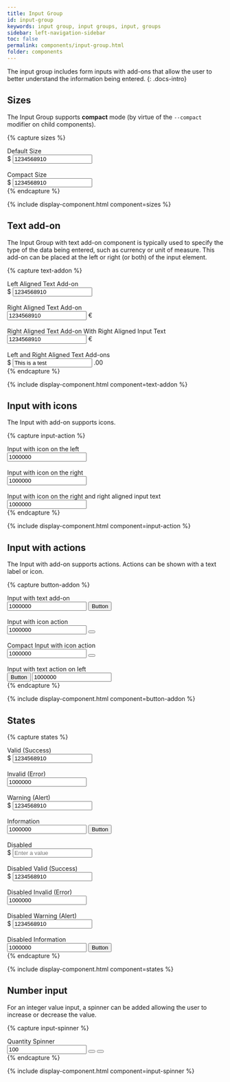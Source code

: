```yaml
---
title: Input Group
id: input-group
keywords: input group, input groups, input, groups
sidebar: left-navigation-sidebar
toc: false
permalink: components/input-group.html
folder: components
---
```


The input group includes form inputs with add-ons that allow the user to better understand the information being entered.
{: .docs-intro}


## Sizes

The Input Group supports **compact** mode (by virtue of the `--compact` modifier on child components).

{% capture sizes %}
<div class="fd-form-item">
    <label class="fd-form-label" for="">Default Size </label>
    <div class="fd-input-group">
        <span class="fd-input-group__addon">$</span>
        <input class="fd-input fd-input-group__input" type="text" id="" name="" value="1234568910 ">
    </div>
</div>
<br />
<div class="fd-form-item">
    <label class="fd-form-label" for="">Compact Size </label>
    <div class="fd-input-group">
        <span class="fd-input-group__addon fd-input-group__addon--compact">$</span>
        <input class="fd-input fd-input--compact fd-input-group__input" type="text" id="" name="" value="1234568910 ">
    </div>
</div>
{% endcapture %}

{% include display-component.html component=sizes %}

## Text add-on

The Input Group with text add-on component is typically used to specify the type of the data being entered, such as currency or unit of measure. This add-on can be placed at the left or right (or both) of the input element.

{% capture text-addon %}

<div class="fd-form-item">
    <label class="fd-form-label" for="">Left Aligned Text Add-on</label>
    <div class="fd-input-group">
        <span class="fd-input-group__addon">$</span>
        <input class="fd-input fd-input-group__input" type="text" id="" name="" value="1234568910 ">
    </div>
</div>
<br />
<div class="fd-form-item">
    <label class="fd-form-label" for="">Right Aligned Text Add-on</label>
    <div class="fd-input-group">
        <input class="fd-input fd-input-group__input" type="text" id="" name="" value="1234568910 ">
        <span class="fd-input-group__addon">€</span>
    </div>
</div>
<br />
<div class="fd-form-item">
    <label class="fd-form-label" for="">Right Aligned Text Add-on With Right Aligned Input Text</label>
    <div class="fd-input-group">
        <input class="fd-input fd-input-group__input right-align" type="text" id="" name="" value="1234568910 ">
        <span class="fd-input-group__addon">€</span>
    </div>
</div>
<br />
<div class="fd-form-item">
    <label class="fd-form-label" for="">Left and Right Aligned Text Add-ons</label>
    <div class="fd-input-group">
        <span class="fd-input-group__addon">$</span>
        <input class="fd-input fd-input-group__input" type="text" id="" name="" value="This is a test">
        <span class="fd-input-group__addon">.00</span>
    </div>
</div>
{% endcapture %}

{% include display-component.html component=text-addon %}


## Input with icons

The Input with add-on supports icons.

{% capture input-action %}
<div class="fd-form-item">
    <label class="fd-form-label" for="">Input with icon on the left</label>
    <div class="fd-input-group">
        <span class="fd-input-group__addon">
            <span class="sap-icon--employee" role="presentation"></span>
        </span>
        <input class="fd-input fd-input-group__input" type="text" id="" name="" value="1000000">
    </div>
</div>
<br />
<div class="fd-form-item">
    <label class="fd-form-label" for="">Input with icon on the right</label>
    <div class="fd-input-group">
        <input class="fd-input fd-input-group__input" type="text" id="" name="" value="1000000">
        <span class="fd-input-group__addon">
            <span class="sap-icon--hide" role="presentation"></span>
        </span>
    </div>
</div>
<br />
<div class="fd-form-item">
    <label class="fd-form-label" for="">Input with icon on the right and right aligned input text</label>
    <div class="fd-input-group">
        <input class="fd-input fd-input-group__input right-align" type="text" id="" name="" value="1000000">
        <span class="fd-input-group__addon">
            <span class="sap-icon--hide" role="presentation"></span>
        </span>
    </div>
</div>
{% endcapture %}

{% include display-component.html component=input-action %}


## Input with actions

The Input with add-on supports actions. Actions can be shown with a text label or icon.

{% capture button-addon %}
<div class="fd-form-item">
    <label class="fd-form-label" for="">Input with text add-on</label>
    <div class="fd-input-group">
        <input class="fd-input fd-input-group__input" type="text" id="" name="" value="1000000">
        <span class="fd-input-group__addon fd-input-group__addon--button">
            <button class="fd-input-group__button fd-button--light">
                Button
            </button>
        </span>
    </div>
</div>
<br />
<div class="fd-form-item">
    <label class="fd-form-label" for="">Input with icon action</label>
    <div class="fd-input-group">
        <input class="fd-input fd-input-group__input" type="text" id="" name="" value="1000000">
        <span class="fd-input-group__addon fd-input-group__addon--button">
            <button class="fd-input-group__button fd-button--icon fd-button--light sap-icon--navigation-down-arrow"></button>
        </span>
    </div>
</div>
<br />
<div class="fd-form-item">
    <label class="fd-form-label" for="">Compact Input with icon action</label>
    <div class="fd-input-group">
        <input class="fd-input fd-input--compact fd-input-group__input" type="text" id="" name="" value="1000000">
        <span class="fd-input-group__addon fd-input-group__addon--button fd-input-group__addon--compact">
            <button class="fd-input-group__button fd-button--icon fd-button--light fd-button--compact sap-icon--navigation-down-arrow"></button>
        </span>
    </div>
</div>
<br />
<div class="fd-form-item">
    <label class="fd-form-label" for="">Input with text action on left</label>
    <div class="fd-input-group">
        <span class="fd-input-group__addon fd-input-group__addon--button">
            <button class="fd-input-group__button fd-button--light">
                Button
            </button>
        </span>
        <input class="fd-input fd-input-group__input" type="text" id="" name="" value="1000000">
    </div>
</div>
{% endcapture %}

{% include display-component.html component=button-addon %}

## States

{% capture states %}
<div class="fd-form-item">
    <label class="fd-form-label" for="">Valid (Success)</label>
    <div class="fd-input-group is-valid">
        <span class="fd-input-group__addon">$</span>
        <input class="fd-input fd-input-group__input" type="text" id="" name="" value="1234568910">
    </div>
</div>
<br />
<div class="fd-form-item">
    <label class="fd-form-label" for="">Invalid (Error)</label>
    <div class="fd-input-group is-invalid">
        <input class="fd-input fd-input-group__input" type="text" id="" name="" value="1000000">
        <span class="fd-input-group__addon">
            <span class="sap-icon--hide" role="presentation"></span>
        </span>
    </div>
</div>
<br />
<div class="fd-form-item">
    <label class="fd-form-label" for="">Warning (Alert)</label>
    <div class="fd-input-group is-warning">
        <span class="fd-input-group__addon">$</span>
        <input class="fd-input fd-input-group__input" type="text" id="" name="" value="1234568910">
    </div>
</div>
<br />
<div class="fd-form-item">
    <label class="fd-form-label" for="">Information</label>
    <div class="fd-input-group is-information">
        <input class="fd-input fd-input--compact fd-input-group__input" type="text" id="" name="" value="1000000">
        <span class="fd-input-group__addon fd-input-group__addon--button fd-input-group__addon--compact">
            <button class="fd-input-group__button fd-button--light fd-button--compact">
                Button
            </button>
        </span>
    </div>
</div>
<br />
<div class="fd-form-item">
    <label class="fd-form-label" for="">Disabled</label>
    <div class="fd-input-group is-disabled">
        <span class="fd-input-group__addon">$</span>
        <input class="fd-input fd-input-group__input" type="text" id="" name="" placeholder="Enter a value">
    </div>
</div>
<br />
<div class="fd-form-item">
    <label class="fd-form-label" for="">Disabled Valid (Success)</label>
    <div class="fd-input-group is-valid is-disabled">
        <span class="fd-input-group__addon">$</span>
        <input class="fd-input fd-input-group__input" type="text" id="" name="" value="1234568910">
    </div>
</div>
<br />
<div class="fd-form-item">
    <label class="fd-form-label" for="">Disabled Invalid (Error)</label>
    <div class="fd-input-group is-invalid is-disabled">
        <input class="fd-input fd-input-group__input" type="text" id="" name="" value="1000000">
        <span class="fd-input-group__addon">
            <span class="sap-icon--hide" role="presentation"></span>
        </span>
    </div>
</div>
<br />
<div class="fd-form-item">
    <label class="fd-form-label" for="">Disabled Warning (Alert)</label>
    <div class="fd-input-group is-warning is-disabled">
        <span class="fd-input-group__addon">$</span>
        <input class="fd-input fd-input-group__input" type="text" id="" name="" value="1234568910">
    </div>
</div>
<br />
<div class="fd-form-item">
    <label class="fd-form-label" for="">Disabled Information</label>
    <div class="fd-input-group is-information is-disabled">
        <input class="fd-input fd-input--compact fd-input-group__input" type="text" id="" name="" value="1000000">
        <span class="fd-input-group__addon fd-input-group__addon--compact fd-input-group__addon--button">
            <button class="fd-input-group__button fd-button--light fd-button--compact">
                Button
            </button>
        </span>
    </div>
</div>
{% endcapture %}

{% include display-component.html component=states %}
## Number input

For an integer value input, a spinner can be added allowing the user to increase or decrease the value.

{% capture input-spinner %}
<div class="fd-form-item">
    <label class="fd-form-label" for="">Quantity Spinner</label>
    <div class="fd-input-group">
        <input class="fd-input fd-input--no-number-spinner fd-input-group__input" id="spinner-1" type="number" value="100" />
        <span class="fd-input-group__addon fd-input-group__addon--button">
            <button class="fd-input-group__button fd-button--light fd-button--half sap-icon--slim-arrow-up" aria-label="Step up" onclick="document.getElementById('spinner-1').stepUp();"></button>
            <button class="fd-input-group__button fd-button--light fd-button--half sap-icon--slim-arrow-down" aria-label="Step down" onclick="document.getElementById('spinner-1').stepDown();"></button>
        </span>
    </div>
</div>
{% endcapture %}

{% include display-component.html component=input-spinner %}
